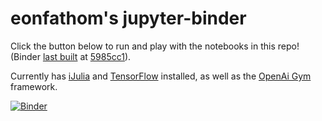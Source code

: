 # eonfathom's jupyter-binder

Click the button below to run and play with the notebooks in this repo! (Binder [last built](http://mybinder.org/status/eonfathom/jupyter-binder) at [5985cc1](https://github.com/eonfathom/jupyter-binder/commit/5985cc1)).

Currently has [iJulia](https://github.com/JuliaLang/IJulia.jl) and [TensorFlow](https://www.tensorflow.org/) installed, as well as the [OpenAi Gym](https://gym.openai.com) framework.


[![Binder](http://mybinder.org/badge.svg)](http://mybinder.org:/repo/eonfathom/jupyter-binder)
